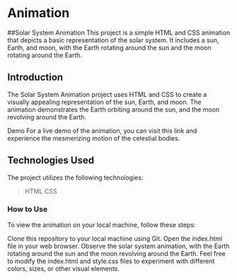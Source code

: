 # Animation
##Solar System Animation
This project is a simple HTML and CSS animation that depicts a basic representation of the solar system. It includes a sun, Earth, and moon, with the Earth rotating around the sun and the moon rotating around the Earth.


## Introduction
The Solar System Animation project uses HTML and CSS to create a visually appealing representation of the sun, Earth, and moon. The animation demonstrates the Earth orbiting around the sun, and the moon revolving around the Earth.

Demo
For a live demo of the animation, you can visit this link and experience the mesmerizing motion of the celestial bodies.



## Technologies Used
The project utilizes the following technologies:

>HTML
>CSS

### How to Use
To view the animation on your local machine, follow these steps:

Clone this repository to your local machine using Git.
Open the index.html file in your web browser.
Observe the solar system animation, with the Earth rotating around the sun and the moon revolving around the Earth.
Feel free to modify the index.html and style.css files to experiment with different colors, sizes, or other visual elements.
